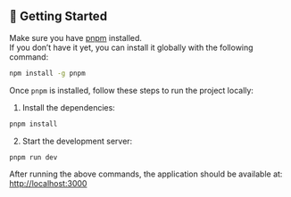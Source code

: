 ## 🚀 Getting Started

Make sure you have [pnpm](https://pnpm.io/) installed.  
If you don’t have it yet, you can install it globally with the following command:

```bash
npm install -g pnpm
```

Once `pnpm` is installed, follow these steps to run the project locally:

1. Install the dependencies:

```bash
pnpm install
```

2. Start the development server:

```bash
pnpm run dev
```

After running the above commands, the application should be available at:  
[http://localhost:3000](http://localhost:5173)
